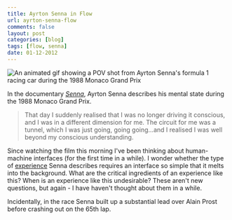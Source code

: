 ```yaml
---
title: Ayrton Senna in Flow
url: ayrton-senna-flow
comments: false
layout: post
categories: [blog]
tags: [flow, senna]
date: 01-12-2012
---
```

<img src="http://farm9.staticflickr.com/8488/8235064453_a740cec1f7_o_d.gif" class="photo" alt="An animated gif showing a POV shot from Ayrton Senna's formula 1 racing car during the 1988 Monaco Grand Prix" />

In the documentary <em><a href="http://www.imdb.com/title/tt1424432/">Senna</a></em>, Ayrton Senna describes his mental state during the 1988 Monaco Grand Prix. 

> That day I suddenly realised that I was no longer driving it conscious, and I was in a different dimension for me. The circuit for me was a tunnel, which I was just going, going going…and I realised I was well beyond my conscious understanding.

Since watching the film this morning I've been thinking about human-machine interfaces (for the first time in a while). I wonder whether the type of <a href="http://en.wikipedia.org/wiki/Mihaly_Csikszentmihalyi">experience</a> Senna describes requires an interface so simple that it melts into the background. What are the critical ingredients of an experience like this? When is an experience like this undesirable? These aren't new questions, but again - I have haven't thought about them in a while.

<p class="footnote">Incidentally, in the race Senna built up a substantial lead over Alain Prost before crashing out on the 65th lap. </p>